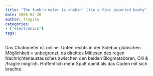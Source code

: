 ```yaml
---
title: "The funk'o'meter is shakin' like a fine imported booty"
date: 2006-04-20
author: fragile
categories:
- ["electronics"]
tags:
---
```

Das Chatometer ist online. Unten rechts in der Sidebar glubschen. Möglichkeit = unbegrenzt, da direktes Mitlesen des regen Nachrichtenaustausches zwischen den beiden Blogmatadoren, Olli & /fragile möglich. Hoffentlich mehr Spaß damit als das Coden mit sich brachte.